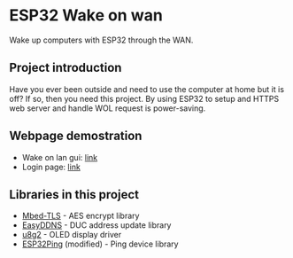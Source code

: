 # ESP32 Wake on wan
Wake up computers with ESP32 through the WAN.

## Project introduction
Have you ever been outside and need to use the computer
at home but it is off? If so, then you need this project.
By using ESP32 to setup and HTTPS web server and handle WOL
request is power-saving.

## Webpage demostration
- Wake on lan gui: [link](https://yfhd-osu.github.io/ESP32-WOW/WebUI/index.html)
- Login page: [link](https://yfhd-osu.github.io/ESP32-WOW/WebUI/login.html)

## Libraries in this project
- [Mbed-TLS](https://github.com/Mbed-TLS/mbedtls) - AES encrypt library
- [EasyDDNS](https://github.com/ayushsharma82/EasyDDNS) - DUC address update library
- [u8g2](https://github.com/olikraus/u8g2) - OLED display driver
- [ESP32Ping](https://github.com/marian-craciunescu/ESP32Ping) (modified) - Ping device library
